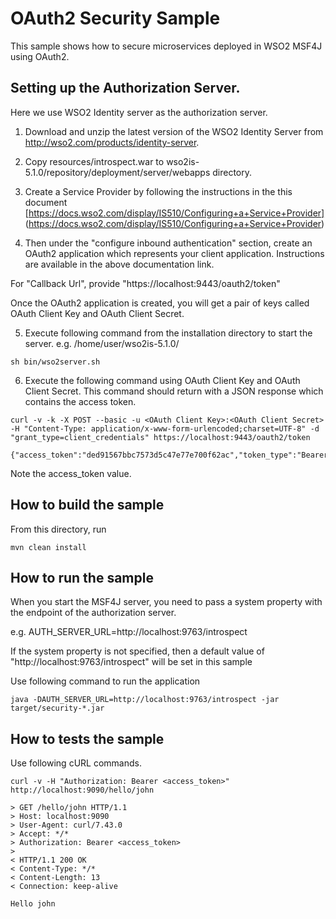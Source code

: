 # OAuth2 Security Sample

This sample shows how to secure microservices deployed in WSO2 MSF4J using OAuth2.

## Setting up the Authorization Server.

Here we use WSO2 Identity server as the authorization server.

1) Download and unzip the latest version of the WSO2 Identity Server from http://wso2.com/products/identity-server.

2) Copy resources/introspect.war to wso2is-5.1.0/repository/deployment/server/webapps directory.

3) Create a Service Provider by following the instructions in the this document
 [https://docs.wso2.com/display/IS510/Configuring+a+Service+Provider]
 (https://docs.wso2.com/display/IS510/Configuring+a+Service+Provider)

4) Then under the "configure inbound authentication" section, create an OAuth2 application which represents your
client application. Instructions are available in the above documentation link. 

For "Callback Url", provide "https://localhost:9443/oauth2/token"

Once the OAuth2 application is created,
you will get a pair of keys called OAuth Client Key and OAuth Client Secret.

5) Execute following command from the installation directory to start the server.  e.g. /home/user/wso2is-5.1.0/

 ```
 sh bin/wso2server.sh
 ```

6) Execute the following command using OAuth Client Key and OAuth Client Secret.
This command should return with a JSON response which contains the access token.

 ```
 curl -v -k -X POST --basic -u <OAuth Client Key>:<OAuth Client Secret> -H "Content-Type: application/x-www-form-urlencoded;charset=UTF-8" -d "grant_type=client_credentials" https://localhost:9443/oauth2/token
 ```

 ```
 {"access_token":"ded91567bbc7573d5c47e77e700f62ac","token_type":"Bearer","expires_in":3600}
 ```

Note the access_token value.

## How to build the sample

From this directory, run

```
mvn clean install
```

## How to run the sample

When you start the MSF4J server, you need to pass a system property with the endpoint of the authorization server.

e.g. AUTH_SERVER_URL=http://localhost:9763/introspect

If the system property is not specified, then a default value of "http://localhost:9763/introspect" will be set in this
 sample

Use following command to run the application

```
java -DAUTH_SERVER_URL=http://localhost:9763/introspect -jar target/security-*.jar
```

## How to tests the sample

Use following cURL commands.

```
curl -v -H "Authorization: Bearer <access_token>" http://localhost:9090/hello/john

> GET /hello/john HTTP/1.1
> Host: localhost:9090
> User-Agent: curl/7.43.0
> Accept: */*
> Authorization: Bearer <access_token>
>
< HTTP/1.1 200 OK
< Content-Type: */*
< Content-Length: 13
< Connection: keep-alive

Hello john

```
